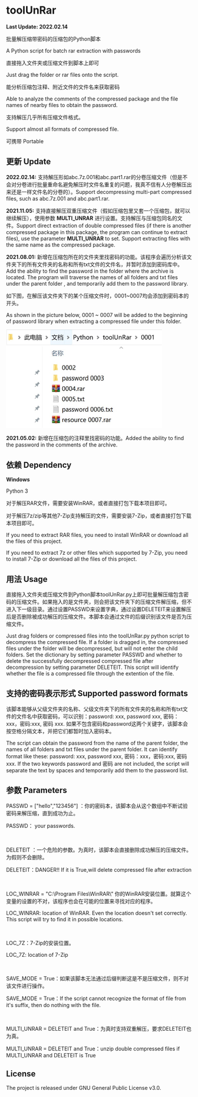 # toolUnRar

**Last Update: 2022.02.14**



批量解压缩带密码的压缩包的Python脚本

A Python script for batch rar extraction with passwords

直接拖入文件夹或压缩文件到脚本上即可

Just drag the folder or rar files onto the script.

能分析压缩包注释、附近文件的文件名来获取密码

Able to analyze the comments of the compressed package and the file names of nearby files to obtain the password.

支持解压几乎所有压缩文件格式。

Support almost all formats of compressed file.

可携带 Portable



## 更新 Update

**2022.02.14:** 支持解压形如abc.7z.001和abc.part1.rar的分卷压缩文件（但是不会对分卷进行批量重命名避免解压时文件名重复的问题，我真不信有人分卷解压出来还是一样文件名的分卷的）。Support decompressing multi-part compressed files, such as abc.7z.001 and abc.part1.rar.

**2021.11.05:** 支持直接解压双重压缩文件（假如压缩包里又套一个压缩包，就可以继续解压），使用参数 **MULTI_UNRAR** 进行设置。支持解压与压缩包同名的文件。Support direct extraction of double compressed files (if there is another compressed package in this package, the program can continue to extract files), use the parameter **MULTI_UNRAR** to set. Support extracting files with the same name as the compressed package.

**2021.08.01:** 新增在压缩包所在的文件夹里找密码的功能。该程序会遍历分析该文件夹下的所有文件夹的名称和所有txt文件的文件名，并暂时添加到密码库中。Add the ability to find the password in the folder where the archive is located. The program will traverse the names of all folders and txt files under the parent folder , and temporarily add them to the password library.

如下图，在解压该文件夹下的某个压缩文件时，0001~0007均会添加到密码本的开头。

As shown in the picture below, 0001 ~ 0007 will be added to the beginning of password library when extracting a compressed file under this folder.

<img src="https://raw.githubusercontent.com/Mario-Hero/toolUnRar/main/pic/1.jpg" style="zoom:67%;" />

**2021.05.02:** 新增在压缩包的注释里找密码的功能。Added the ability to find the password in the comments of the archive.

## 依赖 Dependency

**Windows**

Python 3

对于解压RAR文件，需要安装WinRAR，或者直接打包下载本项目即可。

对于解压7z/zip等其他7-Zip支持解压的文件，需要安装7-Zip，或者直接打包下载本项目即可。

If you need to extract RAR files, you need to install WinRAR or download all the files of this project.

If you need to extract 7z or other files which supported by 7-Zip, you need to install 7-Zip or download all the files of this project.



## 用法 Usage

直接拖入文件夹或压缩文件到Python脚本toolUnRar.py上即可批量解压缩包含密码的压缩文件。如果拖入的是文件夹，则会把该文件夹下的压缩文件解压缩，但不进入下一级目录。通过设置PASSWD来设置字典，通过设置DELETEIT来设置解压后是否删除被成功解压的压缩文件。本脚本会通过文件的后缀识别该文件是否为压缩文件。

Just drag folders or compressed files into the toolUnRar.py python script to decompress the compressed file. If a folder is dragged in, the compressed files under the folder will be decompressed, but will not enter the child folders. Set the dictionary by setting parameter PASSWD and whether to delete the successfully decompressed compressed file after decompression by setting parameter  DELETEIT. This script will identify whether the file is a compressed file through the extention of the file.

## 支持的密码表示形式 Supported password formats

该脚本能够从父级文件夹的名称、父级文件夹下的所有文件夹的名称和所有txt文件的文件名中获取密码，可以识别：password: xxx, password xxx, 密码：xxx，密码:xxx, 密码 xxx. 如果不包含密码和password这两个关键字，该脚本会按空格分隔文本，并把它们都暂时加入密码本。

The script can obtain the password from the name of the parent folder, the names of all folders and txt files under the parent folder. It can identify format like these: password: xxx, password xxx, 密码：xxx，密码:xxx, 密码 xxx.  If the two keywords password and 密码 are not included, the script will separate the text by spaces and temporarily add them to the password list.

## 参数 Parameters

PASSWD = ["hello","123456"] ：你的密码本，该脚本会从这个数组中不断试验密码来解压缩，直到成功为止。

PASSWD： your passwords.

<br>

DELETEIT ：一个危险的参数。为真时，该脚本会直接删除成功解压的压缩文件。为假则不会删除。

DELETEIT：DANGER!! If it is True,will delete compressed file after extraction

<br>

LOC_WINRAR = "C:\\Program Files\\WinRAR\\" 你的WinRAR安装位置。就算这个变量的设置的不对，该程序也会在可能的位置来寻找对应的程序。

LOC_WINRAR: location of WinRAR. Even the location doesn't set correctly. This script will try to find it in possible locations.

<br>

LOC_7Z：7-Zip的安装位置。

LOC_7Z: location of 7-Zip

<br>

SAVE_MODE = True：如果该脚本无法通过后缀判断这是不是压缩文件，则不对该文件进行操作。

SAVE_MODE = True：If the script cannot recognize the format of file from it's suffix, then do nothing with the file.

<br>

MULTI_UNRAR = DELETEIT and True：为真时支持双重解压，要求DELETEIT也为真。

MULTI_UNRAR = DELETEIT and True：unzip double compressed files if MULTI_UNRAR and DELETEIT is True

## License

The project is released under GNU General Public License v3.0.
